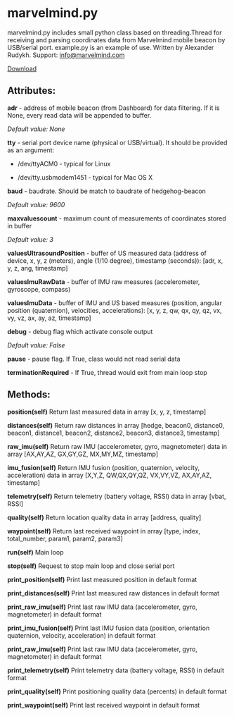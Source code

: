 # marvelmind.py #

marvelmind.py includes small python class based on threading.Thread for receiving and parsing coordinates data from Marvelmind mobile beacon by USB/serial port.
example.py is an example of use.
Written by Alexander Rudykh.
Support: info@marvelmind.com

[Download](https://github.com/MarvelmindRobotics/marvelmind.py/archive/master.zip)

## Attributes: ##

**adr** - address of mobile beacon (from Dashboard) for data filtering. If it is None, every read data will be appended to buffer.

*Default value: None*


**tty** - serial port device name (physical or USB/virtual). It should be provided as an argument: 

  * /dev/ttyACM0 - typical for Linux

  * /dev/tty.usbmodem1451 - typical for Mac OS X


**baud** - baudrate. Should be match to baudrate of hedgehog-beacon

*Default value: 9600*


**maxvaluescount** - maximum count of measurements of coordinates stored in buffer

*Default value: 3*


**valuesUltrasoundPosition** - buffer of US measured data (address of device, x, y, z (meters), angle (1/10 degree), timestamp (seconds)): [adr, x, y, z, ang, timestamp]

**valuesImuRawData** - buffer of IMU raw measures (accelerometer, gyroscope, compass)

**valuesImuData** - buffer of IMU and US based measures (position, angular position (quaternion), velocities, accelerations): [x, y, z, qw, qx, qy, qz, vx, vy, vz, ax, ay, az, timestamp]


**debug** - debug flag which activate console output	

*Default value: False*


**pause** - pause flag. If True, class would not read serial data


**terminationRequired** - If True, thread would exit from main loop stop


## Methods: ##

**position(self)**
Return last measured data in array [x, y, z, timestamp]

**distances(self)**
Return raw distances in array [hedge, beacon0, distance0, beacon1, distance1, beacon2, distance2, beacon3, distance3, timestamp]

**raw_imu(self)**
Return raw IMU (accelerometer, gyro, magnetometer) data in array [AX,AY,AZ, GX,GY,GZ, MX,MY,MZ, timestamp] 

**imu_fusion(self)**
Return IMU fusion (position, quaternion, velocity, acceleration) data in array [X,Y,Z, QW,QX,QY,QZ, VX,VY,VZ, AX,AY,AZ, timestamp] 

**telemetry(self)**
Return telemetry (battery voltage, RSSI) data in array [vbat, RSSI] 

**quality(self)**
Return location quality data in array [address, quality] 

**waypoint(self)**
Return last received waypoint in array [type, index, total_number, param1, param2, param3] 


**run(self)**
Main loop

**stop(self)**
Request to stop main loop and close serial port

**print_position(self)**
Print last measured position in default format

**print_distances(self)**
Print last measured raw distances in default format

**print_raw_imu(self)**
Print last raw IMU data (accelerometer, gyro, magnetometer) in default format

**print_imu_fusion(self)**
Print last IMU fusion data (position, orientation quaternion, velocity, acceleration) in default format

**print_raw_imu(self)**
Print last raw IMU data (accelerometer, gyro, magnetometer) in default format

**print_telemetry(self)**
Print telemetry data (battery voltage, RSSI) in default format

**print_quality(self)**
Print positioning quality data (percents) in default format

**print_waypoint(self)**
Print last received waypoint in default format

